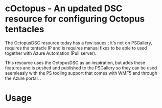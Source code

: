 # cOctopus - An updated DSC resource for configuring Octopus tentacles 

The OctopusDSC resource today has a few issues ; it's not on PSGallery, requires the tentacle IP and is requires manual fixes to be able to used together with Azure Automation (Pull server). 

This resource uses the OctopusDSC as an inspiration, but adds these features and is pushed and published to the PSGallery so they can be used
seemleasly with the PS tooling support that comes with WMF5 and through the Azure portal. . 

# Usage

